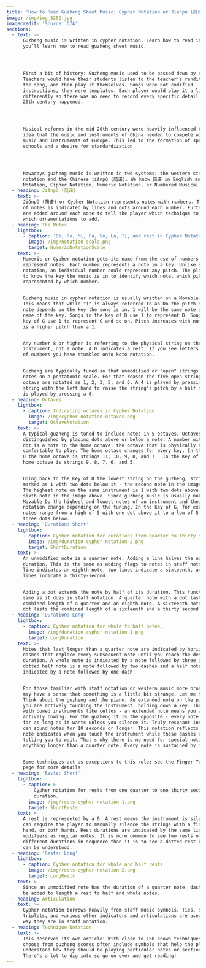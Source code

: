 ```yaml
---
title: 'How to Read Guzheng Sheet Music: Cypher Notation or Jianpu (简谱)'
image: /img/img_3282.jpg
imagecredit: 'Source: GZA'
sections:
  - text: >-
      Guzheng music is written in cypher notation. Learn how to read it and
      you’ll learn how to read guzheng sheet music.




      First a bit of history: Guzheng music used to be passed down by ear.
      Teachers would have their students listen to the teacher's rendition, sing
      the song, and then play it themselves. Songs were not codified
      instructions, they were templates. Each player would play it a little
      differently so there was no need to record every specific detail. Then the
      20th century happened.




      Musical reforms in the mid 20th century were heavily influenced by the
      idea that the music and instruments of China needed to compete with the
      music and instruments of Europe. This led to the formation of specialty
      schools and a desire for standardization. 




      Nowadays guzheng music is written in two systems: the western staff
      notation and the Chinese jiǎnpǔ (简谱). We know 简谱 in English as Cypher
      Notation, Cipher Notation, Numeric Notation, or Numbered Musical Notation.
  - heading: Jiǎnpǔ (简谱)
    text: >-
      Jiǎnpǔ (简谱) or Cypher Notation represents notes with numbers. The duration
      of notes is indicated by lines and dots around each number. Further marks
      are added around each note to tell the player which technique to use and
      which ornamentations to add.
  - heading: The Notes
    lightbox:
      - caption: 'Do, Re, Mi, Fa, So, La, Ti, and rest in Cypher Notation.'
        image: /img/notation-scale.png
        target: NumericNotationScale
    text: >-
      Numeric or Cypher notation gets its name from the use of numbers to
      represent notes. Each number represents a note in a key. Unlike staff
      notation, an individual number could represent any pitch. The player needs
      to know the key the music is in to identify which note, which pitch, is
      represented by which number. 


      Guzheng music in cypher notation is usually written on a Movable Do scale.
      This means that while "1" is always referred to as Do the pitch of the
      note depends on the key the song is in. 1 will be the same note as the
      name of the key. Songs in the key of D use 1 to represent D. Songs in the
      key of G use 1 to represent G and so on. Pitch increases with number. A 6
      is a higher pitch than a 1.


      Any number 8 or higher is referring to the physical string on the
      instrument, not a note. A 0 indicates a rest. If you see letters in place
      of numbers you have stumbled onto koto notation.


      Guzheng are typically tuned so that unmodified or "open" strings produce
      notes on a pentatonic scale. For that reason the five open strings of an
      octave are notated as 1, 2, 3, 5, and 6. A 4 is played by pressing a 3
      string with the left hand to raise the string's pitch by a half step. A 7
      is played by pressing a 6.
  - heading: Octaves
    lightbox:
      - caption: Indicating octaves in Cypher Notation.
        image: /img/cypher-notation-octaves.png
        target: OctaveNotation
    text: >-
      A typical guzheng is tuned to include notes in 5 octaves. Octaves are
      distinguished by placing dots above or below a note. A number without a
      dot is a note in the home octave, the octave that is physically the most
      comfortable to play. The home octave changes for every key. In the Key of
      D the home octave is strings 11, 10, 9, 8, and 7.  In the Key of G the
      home octave is strings 9, 8, 7, 6, and 5.


      Going back to the Key of D the lowest string on the guzheng, string 21, is
      marked as 1 with two dots below it - the second note in the image above.
      The highest note on the same instrument is 1 with two dots above it - the
      sixth note in the image above. Since guzheng music is usually notated with
      Movable Do the highest and lowest notes of an instrument and their
      notation change depending on the tuning. In the key of G, for example,
      notes range from a high of 5 with one dot above it to a low of 5 with
      three dots below.
  - heading: 'Duration: Short'
    lightbox:
      - caption: Cypher notation for durations from quarter to thirty second notes.
        image: /img/duration-cypher-notation-2.png
        target: ShortDuration
    text: >-
      An unmodified note is a quarter note. Adding a line halves the note's
      duration. This is the same as adding flags to notes in staff notation. One
      line indicates an eighth note, two lines indicate a sixteenth, and three
      lines indicate a thirty-second.


      Adding a dot extends the note by half of its duration. This functions the
      same as it does in staff notation. A quarter note with a dot lasts the
      combined length of a quarter and an eighth note. A sixteenth note with a
      dot lasts the combined length of a sixteenth and a thirty second note.
  - heading: 'Duration: Long'
    lightbox:
      - caption: Cypher notation for whole to half notes.
        image: /img/duration-cypher-notation-1.png
        target: LongDuration
    text: >-
      Notes that last longer than a quarter note are indicated by horizontal
      dashes that replace every subsequent note until you reach the desired
      duration. A whole note is indicated by a note followed by three dashes. A
      dotted half note is a note followed by two dashes and a half note is
      indicated by a note followed by one dash. 


      For those familiar with staff notation or western music more broadly you
      may have a sense that something is a little bit strange. Let me help you.
      Think about the guzheng and the piano. An extended note on the piano means
      you are actively touching the instrument, holding down a key. The same
      with bowed instruments like cellos - an extended note means you are
      actively bowing. For the guzheng it is the opposite - every note sounds
      for as long as it wants unless you silence it. Truly resonant instruments
      can sound notes for 10 seconds or longer. This notation reflects that. The
      note indicates when you touch the instrument while these dashes are
      telling you to wait. That's why there is no need for special notation for
      anything longer than a quarter note. Every note is sustained by default.


      Some techniques act as exceptions to this rule; see the Finger Techniques
      page for more details.
  - heading: 'Rests: Short'
    lightbox:
      - caption: >-
          Cypher notation for rests from one quarter to one thirty second in
          duration.
        image: /img/rests-cypher-notation-1.png
        target: ShortRests
    text: >-
      A rest is represented by a 0. A rest means the instrument is silent. This
      can require the player to manually silence the strings with a finger,
      hand, or both hands. Rest durations are indicated by the same line
      modifiers as regular notes. It is more common to see two rests of
      different durations in sequence than it is to see a dotted rest but both
      can be understood.
  - heading: 'Rests: Long'
    lightbox:
      - caption: Cypher notation for whole and half rests.
        image: /img/rests-cypher-notation-2.png
        target: LongRests
    text: >-
      Since an unmodified note has the duration of a quarter note, dashes must
      be added to length a rest to half and whole notes.
  - heading: Articulation
    text: >-
      Cypher notation borrows heavily from staff music symbols. Ties, slurs,
      triplets, and various other indicators and articulations are used the same
      way they are in staff notation.
  - heading: Technique Notation
    text: >-
      This deserves its own article! With close to 150 known techniques to
      choose from guzheng scores often include symbols that help the player
      understand how they should be playing particular notes or sections.
      There's a lot to dig into so go on over and get reading!
---
```


